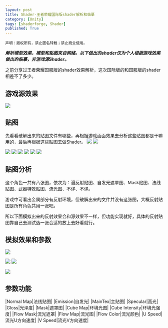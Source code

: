 ```yaml
---
layout: post
title: Shader-王者荣耀国际版shader解析和临摹
category: [Unity]
tags: [shaderforge, Shader]
published: True
---
```



`声明：版权所有，禁止匿名转载；禁止商业使用。`


***解析模型效果，模型和贴图来自网络。以下做出的shader仅为个人根据游戏效果做出的临摹，非游戏源Shader。***

之前分享过王者荣耀国服版的shader效果解析，这次国际版的和国服版的shader相差不了多少。


## 游戏源效果 ##
<left>
	<img src="/public/img/Shader-王者荣耀国际版/1.png">
	</left>

	
## 贴图 ##
先看看破解出来的贴图文件有哪些，再根据游戏画面效果去分析这些贴图都是干嘛用的，最后再根据这些贴图去做Shader。
<left>
	<img src="/public/img/Shader-王者荣耀国际版/2.png">
	<img src="/public/img/Shader-王者荣耀国际版/3.png">
	</left>
<p></p>
<left>
	<img src="/public/img/Shader-王者荣耀国际版/4.png">
	<img src="/public/img/Shader-王者荣耀国际版/5.png">
	<img src="/public/img/Shader-王者荣耀国际版/6.png">
	<img src="/public/img/Shader-王者荣耀国际版/7.png">
	<img src="/public/img/Shader-王者荣耀国际版/8.png">
	<img src="/public/img/Shader-王者荣耀国际版/9.png">
	</left>

	
## 贴图分析 ##
这个角色一共有八张图，依次为：漫反射贴图、自发光遮罩图、Mask贴图、法线贴图、武器特效贴图、流光图、不详、不详。

游戏中可看出金属部分有反射环境，但破解出来的文件并没有这张图，大概反射贴图是所有角色共用一张吧。

所以下面模拟出来的反射效果会和源效果不一样，但功能实现就好，具体的反射贴图靠自己去测试选一张合适的放上去好看就行。



## 模拟效果和参数 ##
<left>
	<img src="/public/img/Shader-王者荣耀国际版/10.png">
	</left>
<p></p>
<left>
	<img src="/public/img/Shader-王者荣耀国际版/11.png">
	<img src="/public/img/Shader-王者荣耀国际版/12.png">
	</left>
<p></p>
<left>
	<img src="/public/img/Shader-王者荣耀国际版/13.png">
	</left>
	
	
## 参数功能 ##

|Normal Map|法线贴图|
|Emission|自发光|
|MainTex|主贴图|
|Specular|高光|
|Gloss|光泽度|
|Mask|遮罩图|
|Cube Map|环境光图|
|Cube Intensity|环境光强度|
|Flow Mask|流光遮罩|
|Flow Map|流光图|
|Flow Color|流光颜色|
|U Speed|流光U方向速度|
|V Speed|流光V方向速度|

